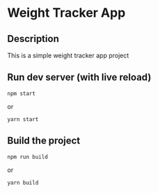 # Weight Tracker App

## Description
This is a simple weight tracker app project

## Run dev server (with live reload)
```
npm start
```
or
```
yarn start
```


## Build the project
```
npm run build
```
or
```
yarn build
```
